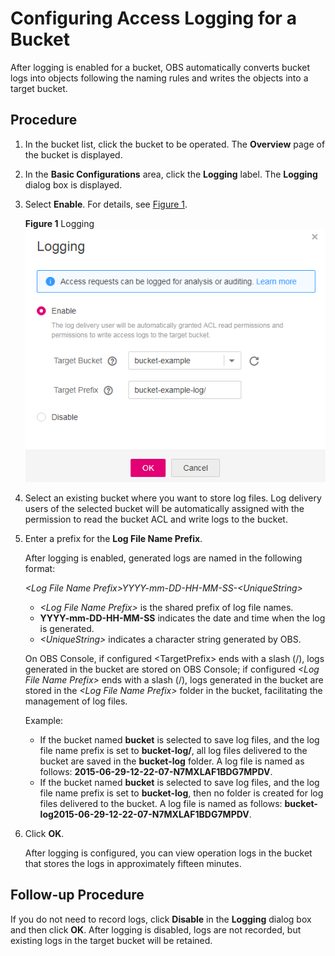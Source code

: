 # Configuring Access Logging for a Bucket<a name="obs_03_0329"></a>

After logging is enabled for a bucket, OBS automatically converts bucket logs into objects following the naming rules and writes the objects into a target bucket.

## Procedure<a name="section7336713418"></a>

1.  In the bucket list, click the bucket to be operated. The  **Overview**  page of the bucket is displayed.
2.  In the  **Basic Configurations**  area, click the  **Logging**  label. The  **Logging**  dialog box is displayed.
3.  Select  **Enable**. For details, see  [Figure 1](#fig17700501192958).

    **Figure  1**  Logging<a name="fig17700501192958"></a>  
    ![](figures/logging.png "logging")

4.  Select an existing bucket where you want to store log files. Log delivery users of the selected bucket will be automatically assigned with the permission to read the bucket ACL and write logs to the bucket.
5.  Enter a prefix for the  **Log File Name Prefix**.

    After logging is enabled, generated logs are named in the following format:

    _<Log File Name Prefix\>_YYYY-mm-DD-HH-MM-SS-_<UniqueString\>_

    -   _<Log File Name Prefix\>_  is the shared prefix of log file names.
    -   **YYYY-mm-DD-HH-MM-SS**  indicates the date and time when the log is generated.
    -   _<UniqueString\>_  indicates a character string generated by OBS.

    On OBS Console, if configured <TargetPrefix\> ends with a slash \(/\), logs generated in the bucket are stored on OBS Console; if configured  _<Log File Name Prefix\>_  ends with a slash \(/\), logs generated in the bucket are stored in the  _<Log File Name Prefix\>_  folder in the bucket, facilitating the management of log files.

    Example:

    -   If the bucket named  **bucket**  is selected to save log files, and the log file name prefix is set to  **bucket-log/**, all log files delivered to the bucket are saved in the  **bucket-log**  folder. A log file is named as follows:  **2015-06-29-12-22-07-N7MXLAF1BDG7MPDV**.
    -   If the bucket named  **bucket**  is selected to save log files, and the log file name prefix is set to  **bucket-log**, then no folder is created for log files delivered to the bucket. A log file is named as follows:  **bucket-log2015-06-29-12-22-07-N7MXLAF1BDG7MPDV**.

6.  Click  **OK**.

    After logging is configured, you can view operation logs in the bucket that stores the logs in approximately fifteen minutes.


## Follow-up Procedure<a name="section112917292515"></a>

If you do not need to record logs, click  **Disable**  in the  **Logging**  dialog box and then click  **OK**. After logging is disabled, logs are not recorded, but existing logs in the target bucket will be retained.

